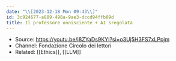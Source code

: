 ```yaml
---
date: "\\[2023-12-18 Mon 09:43\\]"
id: 3c924677-a889-498a-9ae3-dccd94ffb09d
title: Il professore onnisciente + AI sregolata
---
```


- Source: <https://youtu.be/i8ZYaDs9KYI?si=o3Uj5H3FS7xLPpjm>
- Channel: Fondazione Circolo dei lettori
- Related: [[Ethics]], [[LLM]]
